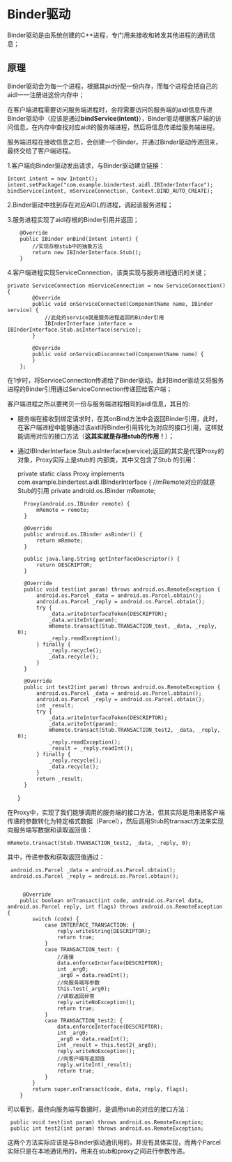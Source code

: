 # Binder驱动

Binder驱动是由系统创建的C++进程，专门用来接收和转发其他进程的通讯信息；

## 原理

Binder驱动会为每一个进程，根据其pid分配一份内存，而每个进程会把自己的aidl一一注册进这份内存中；

在客户端进程需要访问服务端进程时，会将需要访问的服务端的aidl信息传进Binder驱动中（应该是通过**bindService\(intent\)**），Binder驱动根据客户端的访问信息，在内存中查找对应aidl的服务端进程，然后将信息传递给服务端进程。

服务端进程在接收信息之后，会创建一个Binder，并通过Binder驱动传递回来，最终交给了客户端进程。

1.客户端向Binder驱动发出请求，与Binder驱动建立链接：

```
Intent intent = new Intent();
intent.setPackage("com.example.bindertest.aidl.IBInderInterface");
bindService(intent, mServiceConnection, Context.BIND_AUTO_CREATE);
```

2.Binder驱动中找到存在对应AIDL的进程，调起该服务进程；

3.服务进程实现了aidl存根的Binder引用并返回；

```
    @Override
    public IBinder onBind(Intent intent) {
        //实现存根stub中的抽象方法 
        return new IBInderInterface.Stub();
    }
```

4.客户端进程实现ServiceConnection，该类实现与服务进程通讯的关键；

```
private ServiceConnection mServiceConnection = new ServiceConnection() {
        @Override
        public void onServiceConnected(ComponentName name, IBinder service) {
            //此处的service就是服务进程返回的Binder引用
            IBInderInterface interface = IBInderInterface.Stub.asInterface(service);
        }

        @Override
        public void onServiceDisconnected(ComponentName name) {
        }
    };
```

在1步时，将ServiceConnection传递给了Binder驱动，此时Binder驱动又将服务进程的Binder引用通过ServiceConnection传递回给客户端；

 客户端进程之所以要拷贝一份与服务端进程相同的aidl信息，其目的:

* 服务端在接收到绑定请求时，在其onBind方法中会返回Binder引用，此时，在客户端进程中能够通过该aidl将Binder引用转化为对应的接口引用，这样就能调用对应的接口方法（**这其实就是存根stub的作用！**）；

* 通过IBInderInterface.Stub.asInterface(service);返回的其实是代理Proxy的对象，Proxy实际上是stub的
内部类，其中又包含了Stub 的引用：


    private static class Proxy implements com.example.bindertest.aidl.IBInderInterface {
        //mRemote对应的就是Stub的引用
        private android.os.IBinder mRemote;

        Proxy(android.os.IBinder remote) {
            mRemote = remote;
        }

        @Override
        public android.os.IBinder asBinder() {
            return mRemote;
        }

        public java.lang.String getInterfaceDescriptor() {
            return DESCRIPTOR;
        }

        @Override
        public void test(int param) throws android.os.RemoteException {
            android.os.Parcel _data = android.os.Parcel.obtain();
            android.os.Parcel _reply = android.os.Parcel.obtain();
            try {
                _data.writeInterfaceToken(DESCRIPTOR);
                _data.writeInt(param);
                mRemote.transact(Stub.TRANSACTION_test, _data, _reply, 0);
                _reply.readException();
            } finally {
                _reply.recycle();
                _data.recycle();
            }
        }

        @Override
        public int test2(int param) throws android.os.RemoteException {
            android.os.Parcel _data = android.os.Parcel.obtain();
            android.os.Parcel _reply = android.os.Parcel.obtain();
            int _result;
            try {
                _data.writeInterfaceToken(DESCRIPTOR);
                _data.writeInt(param);
                mRemote.transact(Stub.TRANSACTION_test2, _data, _reply, 0);
                _reply.readException();
                _result = _reply.readInt();
            } finally {
                _reply.recycle();
                _data.recycle();
            }
            return _result;
        }
    }

 在Proxy中，实现了我们能够调用的服务端的接口方法，但其实际是用来把客户端传递的参数转化为特定格式数据（Parcel），然后调用Stub的transact方法来实现向服务端写数据和读取返回值：
 
    mRemote.transact(Stub.TRANSACTION_test2, _data, _reply, 0);

 其中，传递参数和获取返回值通过：
 
     android.os.Parcel _data = android.os.Parcel.obtain();
     android.os.Parcel _reply = android.os.Parcel.obtain();

 
         @Override
        public boolean onTransact(int code, android.os.Parcel data, android.os.Parcel reply, int flags) throws android.os.RemoteException {
            switch (code) {
                case INTERFACE_TRANSACTION: {
                    reply.writeString(DESCRIPTOR);
                    return true;
                }
                case TRANSACTION_test: {
                    //连接
                    data.enforceInterface(DESCRIPTOR);
                    int _arg0;
                    _arg0 = data.readInt();
                    //向服务端写参数
                    this.test(_arg0);
                    //读取返回异常
                    reply.writeNoException();
                    return true;
                }
                case TRANSACTION_test2: {
                    data.enforceInterface(DESCRIPTOR);
                    int _arg0;
                    _arg0 = data.readInt();
                    int _result = this.test2(_arg0);
                    reply.writeNoException();
                    //向客户端写返回值
                    reply.writeInt(_result);
                    return true;
                }
            }
            return super.onTransact(code, data, reply, flags);
        }
 
 可以看到，最终向服务端写数据时，是调用stub的对应的接口方法：
     
     public void test(int param) throws android.os.RemoteException;
     public int test2(int param) throws android.os.RemoteException;

 这两个方法实际应该是与Binder驱动通讯用的，并没有具体实现，而两个Parcel实际只是在本地通讯用的，用来在stub和proxy之间进行参数传递。


